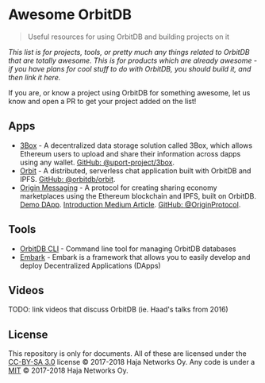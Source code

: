 # Awesome OrbitDB

> Useful resources for using OrbitDB and building projects on it

*This list is for projects, tools, or pretty much any things related to OrbitDB that are totally awesome. This is for products which are already awesome - if you have plans for cool stuff to do with OrbitDB, you should build it, and then link it here.*

If you are, or know a project using OrbitDB for something awesome, let us know and open a PR to get your project added on the list!


## Apps
- [3Box](https://medium.com/uport/announcing-3box-and-ethereum-profiles-dba9841e0952) - A decentralized data storage solution called 3Box, which allows Ethereum users to upload and share their information across dapps using any wallet. [GitHub: @uport-project/3box](https://github.com/uport-project/3box).
- [Orbit](https://github.com/orbitdb/orbit) - A distributed, serverless chat application built with OrbitDB and IPFS. [GitHub: @orbitdb/orbit](github.com/orbitdb/orbit).
- [Origin Messaging](https://www.originprotocol.com/en) -  A protocol for creating sharing economy marketplaces using the Ethereum blockchain and IPFS, built on OrbitDB. [Demo DApp](https://github.com/OriginProtocol/origin-dapp). [Introduction Medium Article](https://medium.com/originprotocol/introducing-origin-messaging-decentralized-secure-and-auditable-13c16fe0f13e). [GitHub: @OriginProtocol](https://github.com/OriginProtocol).

## Tools
- [OrbitDB CLI](https://github.com/orbitdb/orbit-db-cli) - Command line tool for managing OrbitDB databases
- [Embark](https://github.com/iurimatias/embark-framework) - Embark is a framework that allows you to easily develop and deploy Decentralized Applications (DApps)

## Videos

TODO: link videos that discuss OrbitDB (ie. Haad's talks from 2016)

## License

This repository is only for documents. All of these are licensed under the [CC-BY-SA 3.0](LICENSE) license © 2017-2018 Haja Networks Oy. Any code is under a [MIT](LICENSE) © 2017-2018 Haja Networks Oy.
